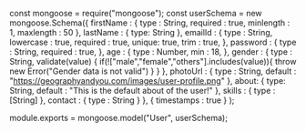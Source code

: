 const mongoose = require("mongoose");
const userSchema = new mongoose.Schema({
    firstName : {
        type : String,
        required : true,
        minlength : 1,
        maxlength : 50
    },
    lastName : {
        type: String
    },
    emailId : {
        type : String,
        lowercase : true,
        required : true,
        unique: true,
        trim : true,
    },
    password : {
        type : String,
        required : true,
    },
    age : {
        type : Number,
        min : 18,
    },
    gender : {
        type : String,
        validate(value) {
            if(!["male","female","others"].includes(value)){
                throw new Error("Gender data is not valid")
            }
        }
    },
    photoUrl : {
        type : String,
        default : "https://geographyandyou.com/images/user-profile.png"
    },
    about: {
        type: String,
        default : "This is the default about of the user!"
    },
    skills : {
        type : [String]
    },
    contact : {
        type : String
    }
},
{
    timestamps : true
}
);

module.exports = mongoose.model("User", userSchema);